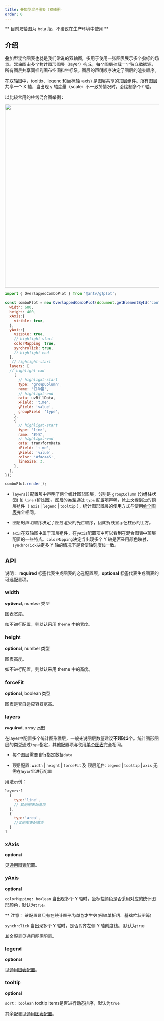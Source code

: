 ```yaml
---
title: 叠加型混合图表（双轴图）
order: 0
---
```


** 目前双轴图为 beta 版，不建议在生产环境中使用 **

## 介绍

叠加型混合图表也就是我们常说的双轴图，多用于使用一张图表展示多个指标的场景。双轴图由多个统计图形图层（layer）构成，每个图层挂载一个独立数据源，所有图层共享同样的画布空间和坐标系，图层的声明顺序决定了图层的渲染顺序。

在双轴图中，tooltip、legend 和坐标轴 (axis) 是图层共享的顶层组件。所有图层共享一个 X 轴，当出现 y 轴度量（scale）不一致的情况时，会绘制多个Y 轴。

以比较常用的柱线混合图举例：

<img src ="https://gw.alipayobjects.com/mdn/rms_d314dd/afts/img/A*FCouRbicQdkAAAAAAAAAAABkARQnAQ" width="600">

```js
import { OverlappedComboPlot } from '@antv/g2plot';

const comboPlot = new OverlappedComboPlot(document.getElementById('container'), {
  width: 600,
  height: 400,
  xAxis:{
    visible: true,
  },
  yAxis:{
    visible: true,
    // highlight-start
    colorMapping: true,
    synchroTick: true,
    // highlight-end
  },
   // highlight-start
  layers: [
  // highlight-end
    {
      // highlight-start
      type: 'groupColumn',
      name: '订单量',
      // highlight-end
      data: uvBillData,
      xField: 'time',
      yField: 'value',
      groupField: 'type',
    },
    {
      // highlight-start
      type: 'line',
      name: '转化',
      // highlight-end
      data: transformData,
      xField: 'time',
      yField: 'value',
      color: '#f8ca45',
      lineSize: 2,
    },
  ],
});

comboPlot.render();

```

* `layers[]`配置项中声明了两个统计图形图层，分别是 `groupColumn` (分组柱状图) 和 `line` (折线图)，图层的类型通过 `type` 配置项声明，除上文提到过的顶层组件（ `axis` | `legend` | `tooltip` ），统计图形图层的使用方式与使用[单个图表](../plots/line)完全相同。

* 图层的声明顺序决定了图层渲染的先后顺序，因此折线显示在柱形的上方。

* `axis`在双轴图中属于顶层组件，在`yAxis`配置项中可以看到在混合图表中顶层配置的一些特点。`colorMapping`决定当出现多个 Y 轴是否采用颜色映射，`synchroTick`决定多 Y 轴的情况下是否使轴刻度线一致。


## API

说明： **required** 标签代表生成图表的必选配置项，**optional** 标签代表生成图表的可选配置项。

### width

**optional**, number 类型

图表宽度。

如不进行配置，则默认采用 theme 中的宽度。

### height

**optional**, number 类型

图表高度。

如不进行配置，则默认采用 theme 中的高度。

### forceFit

**optional**, boolean 类型

图表是否自适应容器宽高。


### layers

**required**, array 类型

在layer中配置多个统计图形图层，一般来说图层数量建议**不超过3个**。统计图形图层的类型通过`type`指定，其他配置项与使用[单个图表](../plots/line)完全相同。

* 每个图层需要自行指定数据`data`

* 顶层配置: `width` | `height` | `forceFit` 及 顶层组件: `legend` | `tooltip` | `axis` 无需在layer里进行配置


用法示例：

```js
layers:[
  {
    type:'line',
    // 其他图表配置项
  },
  {
    type:'area',
    //其他图表配置项
  }
]

```

### xAxis

**optional** 

见[通用图表配置](../general-config#axis)。

### yAxis

**optional** 

`colorMapping: boolean` 当出现多个 Y 轴时，坐标轴颜色是否采用对应的统计图形颜色，默认为`true`。

** 注意： 该配置项只有在统计图形为单色才生效(例如单折线、基础柱状图等) <br />

`synchroTick` 当出现多个 Y 轴时，是否对齐左侧 Y 轴刻度线。 默认为`true` <br />

其余配置见[通用图表配置](../general-config#axis)。

### legend

**optional** 

见[通用图表配置](../general-config#legend)。

### tooltip

**optional**

`sort: boolean` tooltip items是否进行动态排序，默认为`true` <br />

其余配置见[通用图表配置](../general-config#tooltip)。